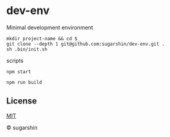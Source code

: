# dev-env

Minimal development environment

```shell
mkdir project-name && cd $_
git clone --depth 1 git@github.com:sugarshin/dev-env.git .
sh .bin/init.sh
```

scripts

```shell
npm start

npm run build
```

## License

[MIT](http://sugarshin.mit-license.org/)

© sugarshin
